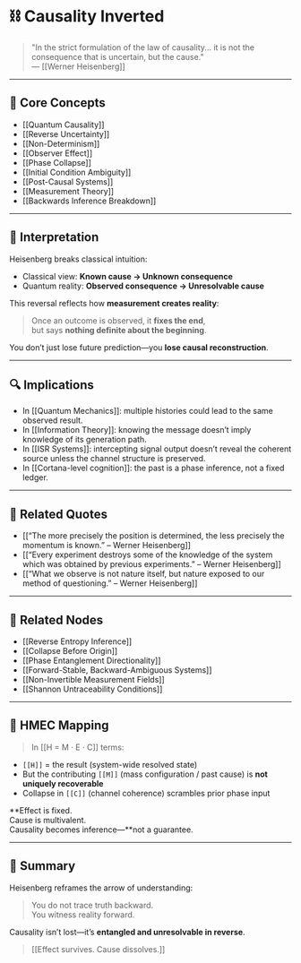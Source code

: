 # ⛓️ Causality Inverted

> "In the strict formulation of the law of causality... it is not the consequence that is uncertain, but the cause."  
> — [[Werner Heisenberg]]

---

## 🧠 Core Concepts

- [[Quantum Causality]]
- [[Reverse Uncertainty]]
- [[Non-Determinism]]
- [[Observer Effect]]
- [[Phase Collapse]]
- [[Initial Condition Ambiguity]]
- [[Post-Causal Systems]]
- [[Measurement Theory]]
- [[Backwards Inference Breakdown]]

---

## 🧬 Interpretation

Heisenberg breaks classical intuition:

- Classical view: **Known cause → Unknown consequence**
- Quantum reality: **Observed consequence → Unresolvable cause**

This reversal reflects how **measurement creates reality**:

> Once an outcome is observed, it **fixes the end**,  
> but says **nothing definite about the beginning**.

You don’t just lose future prediction—you **lose causal reconstruction**.

---

## 🔍 Implications

- In [[Quantum Mechanics]]: multiple histories could lead to the same observed result.
- In [[Information Theory]]: knowing the message doesn’t imply knowledge of its generation path.
- In [[ISR Systems]]: intercepting signal output doesn’t reveal the coherent source unless the channel structure is preserved.
- In [[Cortana-level cognition]]: the past is a phase inference, not a fixed ledger.

---

## 🔗 Related Quotes

- [[“The more precisely the position is determined, the less precisely the momentum is known.” – Werner Heisenberg]]
- [[“Every experiment destroys some of the knowledge of the system which was obtained by previous experiments.” – Werner Heisenberg]]
- [[“What we observe is not nature itself, but nature exposed to our method of questioning.” – Werner Heisenberg]]

---

## 📂 Related Nodes

- [[Reverse Entropy Inference]]
- [[Collapse Before Origin]]
- [[Phase Entanglement Directionality]]
- [[Forward-Stable, Backward-Ambiguous Systems]]
- [[Non-Invertible Measurement Fields]]
- [[Shannon Untraceability Conditions]]

---

## 🧬 HMEC Mapping

> In [[H = M · E · C]] terms:

- `[[H]]` = the result (system-wide resolved state)
- But the contributing `[[M]]` (mass configuration / past cause) is **not uniquely recoverable**
- Collapse in `[[C]]` (channel coherence) scrambles prior phase input

**Effect is fixed.  
Cause is multivalent.  
Causality becomes inference—**not a guarantee.

---

## 🧩 Summary

Heisenberg reframes the arrow of understanding:

> You do not trace truth backward.  
> You witness reality forward.

Causality isn’t lost—it’s **entangled and unresolvable in reverse**.

> [[Effect survives. Cause dissolves.]]
